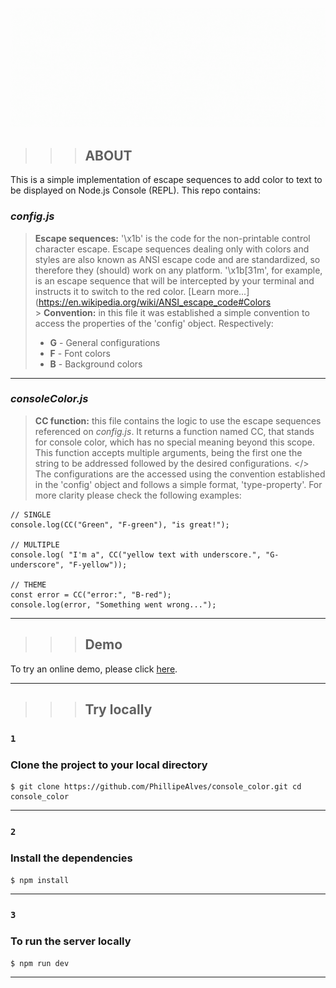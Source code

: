 ![Banner](/public/cc-banner.gif)

> > > ## ABOUT

This is a simple implementation of escape sequences to add color to text to be displayed on Node.js Console (REPL).
This repo contains:

### **_config.js_**

> **Escape sequences:** '\x1b' is the code for the non-printable control character escape. Escape sequences dealing only with colors and styles are also known as ANSI escape code and are standardized, so therefore they (should) work on any platform. '\x1b[31m', for example, is an escape sequence that will be intercepted by your terminal and instructs it to switch to the red color. [Learn more...](https://en.wikipedia.org/wiki/ANSI_escape_code#Colors </br> > **Convention:** in this file it was established a simple convention to access the properties of the 'config' object. Respectively:
>
> - **G** - General configurations
> - **F** - Font colors
> - **B** - Background colors

---

### **_consoleColor.js_**

> **CC function:** this file contains the logic to use the escape sequences referenced on _config.js_. It returns a function named CC, that stands for console color, which has no special meaning beyond this scope. </br>
> This function accepts multiple arguments, being the first one the string to be addressed followed by the desired configurations. </>
> The configurations are the accessed using the convention established in the 'config' object and follows a simple format, 'type-property'. For more clarity please check the following examples:

```
// SINGLE
console.log(CC("Green", "F-green"), "is great!");

// MULTIPLE
console.log( "I'm a", CC("yellow text with underscore.", "G-underscore", "F-yellow"));

// THEME
const error = CC("error:", "B-red");
console.log(error, "Something went wrong...");
```

---

> > > ## Demo

To try an online demo, please click [here](https://repl.it/talk/share/Console-Color/80202).

---

> > > ## Try locally

### `1`

### Clone the project to your local directory

```
$ git clone https://github.com/PhillipeAlves/console_color.git cd console_color
```

---

### `2`

### Install the dependencies

```
$ npm install
```

---

### `3`

### To run the server locally

```
$ npm run dev
```

---
